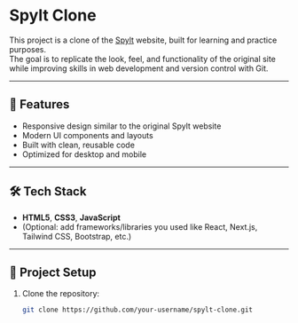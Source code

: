# Spylt Clone

This project is a clone of the [Spylt](https://www.spylt.com/) website, built for learning and practice purposes.  
The goal is to replicate the look, feel, and functionality of the original site while improving skills in web development and version control with Git.

---

## 🚀 Features
- Responsive design similar to the original Spylt website  
- Modern UI components and layouts  
- Built with clean, reusable code  
- Optimized for desktop and mobile  

---

## 🛠️ Tech Stack
- **HTML5**, **CSS3**, **JavaScript**  
- (Optional: add frameworks/libraries you used like React, Next.js, Tailwind CSS, Bootstrap, etc.)  

---

## 📂 Project Setup

1. Clone the repository:
   ```bash
   git clone https://github.com/your-username/spylt-clone.git
